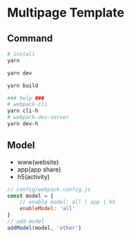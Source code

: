 # Multipage Template

## Command

```bash
# install
yarn

yarn dev

yarn build

### help ###
# webpack-cli
yarn cli-h
# webpack-dev-server
yarn dev-h
```

## Model

* www(website)
* app(app share)
* h5(activity)

```js
// config/webpack.config.js
const model = {
    // enable model: all | app | h5
    enableModel: 'all'
}
// add model
addModel(model, 'other')
```
